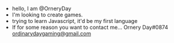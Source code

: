 - hello, I am @OrneryDay
- I'm looking to create games.
- trying to learn Javascript, it'd be my first language
- If for some reason you want to contact me...
 Ornery Day#0874  ordinarydaygaming@gmail.com
